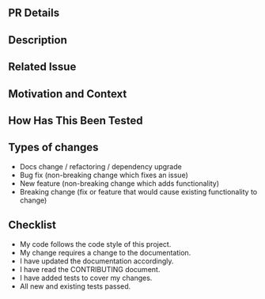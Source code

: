 PR Details
-
Description
-
Related Issue
-
Motivation and Context
-
How Has This Been Tested
-
Types of changes
-
   * Docs change / refactoring / dependency upgrade
   * Bug fix (non-breaking change which fixes an issue)
   * New feature (non-breaking change which adds functionality)
   * Breaking change (fix or feature that would cause existing functionality to change)

Checklist
-
   * My code follows the code style of this project.
   * My change requires a change to the documentation.
   * I have updated the documentation accordingly.
   * I have read the CONTRIBUTING document.
   * I have added tests to cover my changes.
   * All new and existing tests passed.

